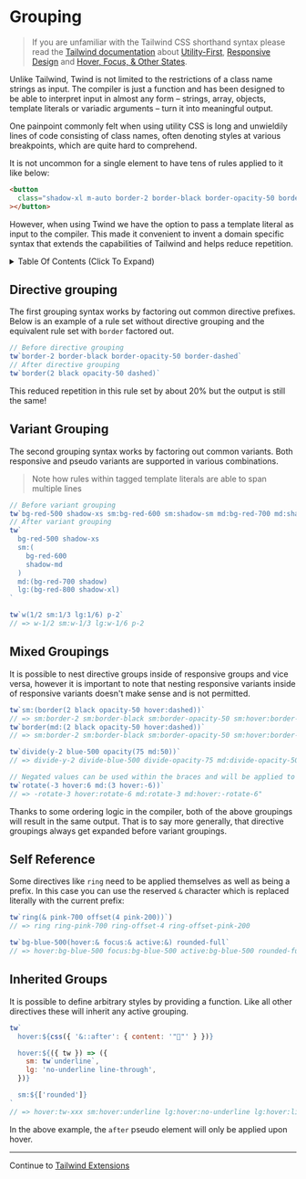 # Grouping

> If you are unfamiliar with the Tailwind CSS shorthand syntax please read the [Tailwind documentation](https://tailwindcss.com/docs) about [Utility-First](https://tailwindcss.com/docs/utility-first), [Responsive Design](https://tailwindcss.com/docs/responsive-design) and [Hover, Focus, & Other States](https://tailwindcss.com/docs/hover-focus-and-other-states).

Unlike Tailwind, Twind is not limited to the restrictions of a class name strings as input. The compiler is just a function and has been designed to be able to interpret input in almost any form – strings, array, objects, template literals or variadic arguments – turn it into meaningful output.

One painpoint commonly felt when using utility CSS is long and unwieldily lines of code consisting of class names, often denoting styles at various breakpoints, which are quite hard to comprehend.

It is not uncommon for a single element to have tens of rules applied to it like below:

```html
<button
  class="shadow-xl m-auto border-2 border-black border-opacity-50 border-dashed px-4 md:px-6 py-3 md:py-4 space-x-2 md:space-x-4 transform hover:scale-110 hover:rotate-5 animate-pulse absolute top-0 left-0 rounded-full"
></button>
```

However, when using Twind we have the option to pass a template literal as input to the compiler. This made it convenient to invent a domain specific syntax that extends the capabilities of Tailwind and helps reduce repetition.

<details><summary>Table Of Contents (Click To Expand)</summary>

<!-- START doctoc generated TOC please keep comment here to allow auto update -->
<!-- DON'T EDIT THIS SECTION, INSTEAD RE-RUN doctoc TO UPDATE -->

- [Directive grouping](#directive-grouping)
- [Variant Grouping](#variant-grouping)
- [Mixed Groupings](#mixed-groupings)
- [Self Reference](#self-reference)
- [Inherited Groups](#inherited-groups)

<!-- END doctoc generated TOC please keep comment here to allow auto update -->
</details>

## Directive grouping

The first grouping syntax works by factoring out common directive prefixes. Below is an example of a rule set without directive grouping and the equivalent rule set with `border` factored out.

```js
// Before directive grouping
tw`border-2 border-black border-opacity-50 border-dashed`
// After directive grouping
tw`border(2 black opacity-50 dashed)`
```

This reduced repetition in this rule set by about 20% but the output is still the same!

## Variant Grouping

The second grouping syntax works by factoring out common variants. Both responsive and pseudo variants are supported in various combinations.

> Note how rules within tagged template literals are able to span multiple lines

```js
// Before variant grouping
tw`bg-red-500 shadow-xs sm:bg-red-600 sm:shadow-sm md:bg-red-700 md:shadow lg:bg-red-800 lg:shadow-xl`
// After variant grouping
tw`
  bg-red-500 shadow-xs
  sm:(
    bg-red-600
    shadow-md
  )
  md:(bg-red-700 shadow)
  lg:(bg-red-800 shadow-xl)
`

tw`w(1/2 sm:1/3 lg:1/6) p-2`
// => w-1/2 sm:w-1/3 lg:w-1/6 p-2
```

## Mixed Groupings

It is possible to nest directive groups inside of responsive groups and vice versa, however it is important to note that nesting responsive variants inside of responsive variants doesn't make sense and is not permitted.

```js
tw`sm:(border(2 black opacity-50 hover:dashed))`
// => sm:border-2 sm:border-black sm:border-opacity-50 sm:hover:border-dashed
tw`border(md:(2 black opacity-50 hover:dashed))`
// => sm:border-2 sm:border-black sm:border-opacity-50 sm:hover:border-dashed

tw`divide(y-2 blue-500 opacity(75 md:50))`
// => divide-y-2 divide-blue-500 divide-opacity-75 md:divide-opacity-50

// Negated values can be used within the braces and will be applied to the directive:
tw`rotate(-3 hover:6 md:(3 hover:-6))`
// => -rotate-3 hover:rotate-6 md:rotate-3 md:hover:-rotate-6"
```

Thanks to some ordering logic in the compiler, both of the above groupings will result in the same output. That is to say more generally, that directive groupings always get expanded before variant groupings.

## Self Reference

Some directives like `ring` need to be applied themselves as well as being a prefix. In this case you can use the reserved `&` character which is replaced literally with the current prefix:

```js
tw`ring(& pink-700 offset(4 pink-200))`)
// => ring ring-pink-700 ring-offset-4 ring-offset-pink-200

tw`bg-blue-500(hover:& focus:& active:&) rounded-full`
// => hover:bg-blue-500 focus:bg-blue-500 active:bg-blue-500 rounded-full
```

## Inherited Groups

It is possible to define arbitrary styles by providing a function. Like all other directives these will inherit any active grouping.

```js
tw`
  hover:${css({ '&::after': { content: '"🌈"' } })}

  hover:${({ tw }) => ({
    sm: tw`underline`,
    lg: 'no-underline line-through',
  })}

  sm:${['rounded']}
`
// => hover:tw-xxx sm:hover:underline lg:hover:no-underline lg:hover:line-through sm:rounded
```

In the above example, the `after` pseudo element will only be applied upon hover.

<hr/>

Continue to [Tailwind Extensions](./tailwind-extensions.md)
